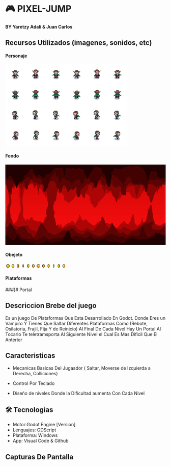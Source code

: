 # 🎮 PIXEL-JUMP

#### BY Yaretzy Adali & Juan Carlos

## Recursos Utilizados (imagenes, sonidos, etc)
#### Personaje
![Personaje.](https://github.com/XxJuanelox622/Pixel_Jump_1/blob/main/Vampires1_Walk_full.png?raw=true)
#### Fondo
![fondo.](https://github.com/XxJuanelox622/Pixel_Jump_1/blob/main/Preview.png?raw=true)
#### Obejeto
![coin.](https://github.com/XxJuanelox622/Pixel_Jump_1/blob/main/coin.png?raw=true)
#### Plataformas

###]# Portal




## Descriccion Brebe del juego
Es un juego De Plataformas Que Esta Desarrollado En Godot. Donde Eres un Vampiro Y Tienes Que Saltar Diferentes Plataformas Como
(Rebote, Osilatoria, Frajil, Fija Y de Reinicio)  Al Final De Cada Nivel Hay Un Portal Al Tocarlo Te teletramsporta Al Siguiente
Nivel el Cual Es Mas Dificil Que El Anterior

## Caracteristicas

- Mecanicas Basicas Del Jugaador ( Saltar, Moverse de Izquierda a Derecha, Colliciones)

- Control Por Teclado

- Diseño de niveles Donde la Dificultad aumenta Con Cada Nivel

 ## 🛠️ Tecnologias
 - Motor:Godot Engine [Version]
 -  Lenguajes: GDScript
 -  Plataforma: Windows
 -  App: Visual Code & Github

   ## Capturas De Pantalla
   
   
